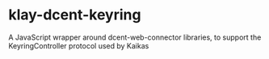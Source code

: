 # klay-dcent-keyring
A JavaScript wrapper around dcent-web-connector libraries, to support the KeyringController protocol used by Kaikas
